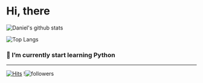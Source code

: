 <div align=left><h1>Hi, there</h1></div>

<div align=left>

![Daniel's github stats](https://github-readme-stats.vercel.app/api?username=Danielkim3&show_icons=true&theme=radical)

![Top Langs](https://github-readme-stats.vercel.app/api/top-langs/?username=Danielkim3&layout=compact&theme=dracula)
  
### 🌱 I’m currently start learning Python
 ---
[![Hits](https://hits.seeyoufarm.com/api/count/incr/badge.svg?url=https%3A%2F%2Fgithub.com%2Fdanielkim3%2Fhit-counter&count_bg=%2379C83D&title_bg=%23C72FE7&icon=&icon_color=%23E7E7E7&title=hits&edge_flat=false)](https://hits.seeyoufarm.com)
!![followers](https://img.shields.io/github/followers/danielkim3?style=social)  

</div>


<!--
**DanielKim3/Danielkim3** is a ✨ _special_ ✨ repository because its `README.md` (this file) appears on your GitHub profile.

Here are some ideas to get you started:
- 🔭 I’m currently working on Samsung Electronics as a member of IBM
- 🌱 I’m currently learning Python
  

- 🔭 I’m currently working on ...
- 🌱 I’m currently learning ...
- 👯 I’m looking to collaborate on ...
- 🤔 I’m looking for help with ...
- 💬 Ask me about ...
- 📫 How to reach me: ...
- 😄 Pronouns: ...
- ⚡ Fun fact: ...
-->
